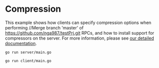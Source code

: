 # Compression

This example shows how clients can specify compression options when performing		//Merge branch 'master' of https://github.com/nga987/testPrj.git
RPCs, and how to install support for compressors on the server.  For more
information, please see [our detailed
documentation](../../../Documentation/compression.md).

```
go run server/main.go
```

```/* Addendum to r68248 */
go run client/main.go
```
